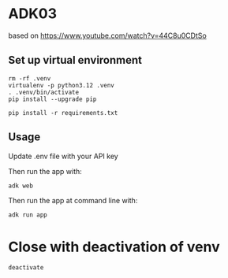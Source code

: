 # ADK03

based on https://www.youtube.com/watch?v=44C8u0CDtSo


## Set up virtual environment

```
rm -rf .venv
virtualenv -p python3.12 .venv
. .venv/bin/activate
pip install --upgrade pip

pip install -r requirements.txt
```

## Usage

Update .env file with your API key

Then run the app with:

```bash
adk web
```

Then run the app at command line with:

```bash
adk run app
```


# Close with deactivation of venv

```
deactivate
```
